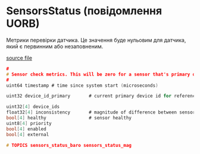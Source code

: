 # SensorsStatus (повідомлення UORB)

Метрики перевірки датчика. Це значення буде нульовим для датчика, який є первинним або незаповненим.

[source file](https://github.com/PX4/PX4-Autopilot/blob/main/msg/SensorsStatus.msg)

```c
#
# Sensor check metrics. This will be zero for a sensor that's primary or unpopulated.
#
uint64 timestamp # time since system start (microseconds)

uint32 device_id_primary       # current primary device id for reference

uint32[4] device_ids
float32[4] inconsistency       # magnitude of difference between sensor instance and mean
bool[4] healthy                # sensor healthy
uint8[4] priority
bool[4] enabled
bool[4] external

# TOPICS sensors_status_baro sensors_status_mag

```
